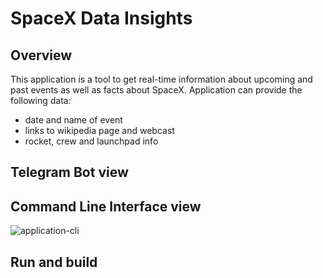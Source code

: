 # SpaceX Data Insights
## Overview
This application is a tool to get real-time information about upcoming and
past events as well as facts about SpaceX.
Application can provide the following data:
* date and name of event
* links to wikipedia page and webcast
* rocket, crew and launchpad info
## Telegram Bot view

## Command Line Interface view
![application-cli](src/resources/markdown/cli-app_compressed.gif)
## Run and build

